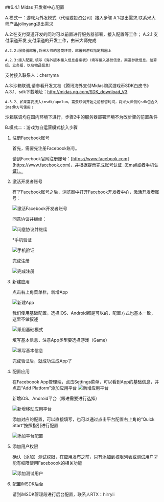 ##6.4.1 Midas 开发者中心配置

A.模式一：游戏为外发模式（代理或投资公司）接入步骤
  A.1:提出需求,联系米大师产品jolinyang提出需求
  
  A.2:在支付渠道开发的同时可以前置进行服务器部署，接入配置等工作；
    A.2.1:支付渠道开发,支付渠道的开发工作，由米大师完成
    
    A.2.2:服务器部署,将米大师的各类环境，部署到游戏指定机器上
    
    A.2.3:接入配置,填写《海外版本接入信息备案表》（填写接入基础信息，渠道参数信息，结算组，业务组，以及物品信息）
支付接入联系人：cherryma

  A.3:沙箱联调,请参看开发文档《腾讯海外支付Midas购买游戏币SDK白皮书》
    A.3.1、sdk下载地址：http://midas.qq.com/SDK_download_V3
    
    A.3.2、如果需要接入imsdk/apoluo，需要联调开始之前预留时间，将米大师侧的sdk包合入imsdk方可使用；
沙箱联调均在国内环境下进行，步骤2中的服务器部署环境不为改步骤的前置条件
   
    
    
B.模式二：游戏为自运营模式接入步骤
1. 注册Facebook账号
   
   首先，需要先注册Facebook账号。
   
   请到Facebook官网注册账号：[https://www.facebook.com](https://www.facebook.com)，并根据提示完成账号认证（Email或者手机认证）。
   
2. 激活开发者账号
   
   有了Facebook账号之后，浏览器中打开Facebook开发者中心，激活开发者账号：
   
   ![激活Facebook开发者账号](Images/Facebook/facebook_register_developer.png)
   
   同意协议并继续：

   ![同意协议并继续](Images/Facebook/facebook_register_developer_confirm.png)
   
   \*手机验证
   
   ![手机验证](Images/Facebook/facebook_register_developer_confirm_cellphone.png)
   
   完成注册
   
   ![完成注册](Images/Facebook/facebook_register_developer_done.png)
   
3. 新建应用
    
   点击右上角菜单栏，新增App
   
   ![新建App](Images/Facebook/facebook_add_new_app.png)
   
   我们使用基础配置。选择iOS、Android都是可以的，配置方式也基本一致，这里不做叙述
   
   ![采用基础模式](Images/Facebook/facebook_add_basic.png)
   
   填写基本信息，注意App类型要选择游戏（Game）
   
   ![填写基本信息](Images/Facebook/facebook_add_basic_app.png)
   
   完成验证后，就成功生成App了
   
4. 配置应用
   
   在Faceboook App管理端，点击Settings菜单，可以看到App的基础信息，并点击“Add Platform”添加应用平台
   ![新增应用平台](Images/Facebook/facebook_add_platform.png)
   
   新增iOS、Android平台（跟进需要进行选择）
   
   ![新增移动应用平台](Images/Facebook/facebook_add_platform_mobile.png)
   
   添加对应的配置，可以直接填写，也可以通过点击平台配置右上角的“Quick Start”按照指引进行配置
   
   ![添加平台配置](Images/Facebook/facebook_add_platform_config.png)
   
5. 添加用户权限

   确认（添加）测试权限，在应用发布之前，只有添加到权限列表或测试用户才能有权限使用Faceboook的相关功能
   
   ![添加测试用户](Images/Facebook/facebook_add_roles.png)

5. 配置iMSDK后台

   请到iMSDK管理段进行后台配置，联系人RTX：hirryli